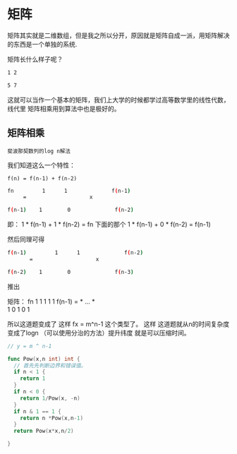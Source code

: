 # 矩阵

矩阵其实就是二维数组，但是我之所以分开，原因就是矩阵自成一派，用矩阵解决的东西是一个单独的系统.

矩阵长什么样子呢？

```bash
1 2

5 7
```
这就可以当作一个基本的矩阵，我们上大学的时候都学过高等数学里的线性代数，线代里 矩阵相乘用到算法中也是极好的。
## 矩阵相乘


`斐波那契数列的log n解法`

我们知道这么一个特性：

`f(n) = f(n-1) + f(n-2)`

```bash
fn         1      1              f(n-1)
     =                    x         

f(n-1)    1        0              f(n-2)

```

即：  1  * f(n-1) + 1 * f(n-2) =  fn
下面的那个  1 * f(n-1) + 0 * f(n-2) = f(n-1)

然后同理可得
```bash
f(n-1)         1      1              f(n-2)
       =                    x         

f(n-2)    1        0              f(n-3)

```
推出

矩阵： fn              1   1          1   1    1
      f(n-1) =                 * ...       *     
                      1   0          1   0    1

所以这道题变成了 这样 fx = m^n-1 这个类型了。
这样 这道题就从n的时间复杂度变成了logn （可以使用分治的方法）提升纬度 就是可以压缩时间。

```go
// y = m ^ n-1

func Pow(x,n int) int {
  // 首先先判断边界和错误值。
  if n < 1 {
    return 1
  }
  if n < 0 {
    return 1/Pow(x, -n)
  }
  if n & 1 == 1 {
    return n *Pow(x,n-1)
  }
  return Pow(x*x,n/2)

}
```
